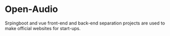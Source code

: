 # Open-Audio
Srpingboot and vue front-end and back-end separation projects are used to make official websites for start-ups.
